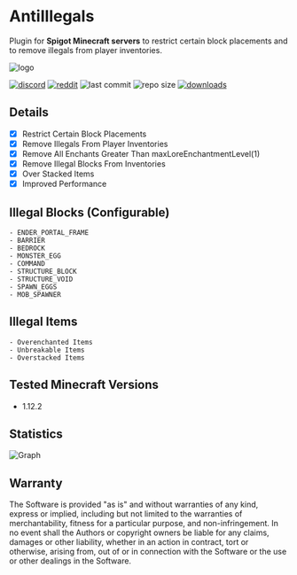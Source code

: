 # AntiIllegals

Plugin for **Spigot Minecraft servers** to restrict certain block placements and to remove illegals from player inventories.

![logo](https://github.com/zeroBzeroT/AntiIllegals/blob/master/logo.jpg?raw=true)

[![discord](https://img.shields.io/discord/895546064260718622?logo=discord)](https://discord.0b0t.org)
[![reddit](https://img.shields.io/reddit/subreddit-subscribers/0b0t)](https://old.reddit.com/r/0b0t/)
![last commit](https://img.shields.io/github/last-commit/zeroBzeroT/AntiIllegals)
![repo size](https://img.shields.io/github/languages/code-size/zeroBzeroT/AntiIllegals.svg?label=repo%20size)
[![downloads](https://img.shields.io/github/downloads/zeroBzeroT/AntiIllegals/total)](https://github.com/zeroBzeroT/AntiIllegals/releases)

## Details

- [x] Restrict Certain Block Placements
- [x] Remove Illegals From Player Inventories
- [x] Remove All Enchants Greater Than maxLoreEnchantmentLevel(1)
- [x] Remove Illegal Blocks From Inventories
- [x] Over Stacked Items
- [x] Improved Performance

## Illegal Blocks (Configurable)
    - ENDER_PORTAL_FRAME
    - BARRIER
    - BEDROCK
    - MONSTER_EGG
    - COMMAND
    - STRUCTURE_BLOCK
    - STRUCTURE_VOID
    - SPAWN_EGGS
    - MOB_SPAWNER

## Illegal Items
    - Overenchanted Items
    - Unbreakable Items
    - Overstacked Items

## Tested Minecraft Versions

- 1.12.2

## Statistics

![Graph](https://bstats.org/signatures/bukkit/0b0t_AntiIllegals.svg)

## Warranty

The Software is provided "as is" and without warranties of any kind, express
or implied, including but not limited to the warranties of merchantability,
fitness for a particular purpose, and non-infringement. In no event shall the
Authors or copyright owners be liable for any claims, damages or other
liability, whether in an action in contract, tort or otherwise, arising from,
out of or in connection with the Software or the use or other dealings in the
Software.
